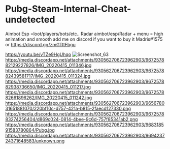 # Pubg-Steam-Internal-Cheat-undetected

Aimbot
Esp =loot/players/bots/etc..
Radar
aimbot/esp/Radar + menu = high animation and smooth 
add me on discord if you want to buy it Madris#1575 or https://discord.gg/zmGTttFbgu

https://youtu.be/vTZe9HgUhqo
![Screenshot_63](https://media.discordapp.net/attachments/930562706723962903/967257881873363034/IMG_20220415_011438.jpg)
https://media.discordapp.net/attachments/930562706723962903/967257882129227826/IMG_20220415_011346.jpg
https://media.discordapp.net/attachments/930562706723962903/967257882439581717/IMG_20220415_011324.jpg
https://media.discordapp.net/attachments/930562706723962903/967257882938736650/IMG_20220415_011217.jpg
https://media.discordapp.net/attachments/930562706723962903/967257882661896262/IMG_20220415_011242.jpg
https://media.discordapp.net/attachments/930562706723962903/965678031651881070/220bf10c-d757-421a-b815-2faecd127330.png
https://media.discordapp.net/attachments/930562706723962903/967257883274256404/d869c024-0814-4bee-9c6d-757f85341ab2.png
https://media.discordapp.net/attachments/930562706723962903/968318591583780864/Pubg.jpg
https://media.discordapp.net/attachments/930562706723962903/969423724371648583/unknown.png
